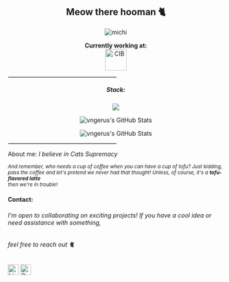 <div id=header align=center>
  <h2>Meow there hooman 🐈</h2>
</div>

<p align="center">
  <img src="https://miro.medium.com/v2/resize:fit:1100/format:webp/0*_nTGrEkwvXxxmcHY.gif" alt="michi">
</p>
<div>
  
<p align="center">
  <b>Currently working at:</b>
  <br>
  <img src="https://avatars.githubusercontent.com/u/158210424?s=200&v=4" alt="CIB" width="50">
</p>

<hr style="border: 0.5px solid #ddd; width: 50%;">

<div id=header align=center>
  <h5>Stack:</h5>
</div> 

<div>
  <h7>
    <p align="center">
      <a href="https://skillicons.dev">
        <img src="https://skillicons.dev/icons?i=java,js,ts,html,css,react,angular,vite,nextjs,idea,vscode,tailwind,bootstrap,mysql,gcp,postman,figma,xd&perline=6" />
      </a>
    </p>
  </h7>
</div>

<p align="center">
  <a>
    <img src="https://github-readme-streak-stats.herokuapp.com/?user=vngerus&theme=midnight-purple&hide_border=true" alt="vngerus's GitHub Stats" /> 
  </a>
</p>

<p align="center">
  <a>
    <img src="https://github-readme-stats.vercel.app/api/top-langs/?username=vngerus&theme=midnight-purple&show_icons=true&hide_border=true&layout=compact" alt="vngerus's GitHub Stats" />
  </a>
  </p>
  
<hr style="border: 0.5px solid #ddd; width: 50%;">

 <a> About me: _I believe in Cats Supremacy_ </a>
 
<sup> *And remember, who needs a cup of coffee when you can have a cup of tofu? Just kidding, <br>
pass the coffee and let's pretend we never had that thought! Unless, of course, it's a **tofu-flavored latte**
<br>then we're in trouble!* </sup>



 #### Contact:
###### _I'm open to collaborating on exciting projects! If you have a cool idea or need assistance with something,_ 
###### _feel free to reach out_ 🐈


[<img src="https://img.shields.io/badge/LinkedIn-282C34?logo=linkedin&logoColor=0077B5" alt="LinkedIn logo" title="LinkedIn" height="25" />](https://www.linkedin.com/in/angelsmithl/)
[<img src="https://img.shields.io/badge/Gmail-D14836?logo=gmail&logoColor=white" alt="Gmail logo" title="Gmail" height="25" />](mailto:angelsmithlgs@gmail.com)

